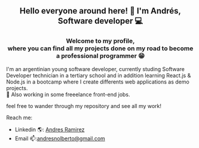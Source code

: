 ## <div align="center">Hello everyone around here! 🙌 I'm Andrés, Software developer 💻</div>
<h3 align="center">Welcome to my profile,</br> where you can find all my projects done on my road to become a professional programmer 😁</h3>
I'm an argentinian young software developer, currently studing Software Developer technician in a tertiary school and in addition learning React.js & Node.js in a bootcamp where I create differents web applications as demo projects.</br>
💼 Also working in some freeelance front-end jobs.

feel free to wander through my repository and see all my work!

Reach me: 
- Linkedin 🌎: [Andres Ramirez](https://www.linkedin.com/in/andres-ramirez-software-dev/) 
- Email 📫:andresnolberto@gmail.com
<!--
**ANRI-git/ANRI-git** is a ✨ _special_ ✨ repository because its `README.md` (this file) appears on your GitHub profile.

Here are some ideas to get you started:

- 🔭 I’m currently working on ...
- 🌱 I’m currently learning ...
- 👯 I’m looking to collaborate on ...
- 🤔 I’m looking for help with ...
- 💬 Ask me about ...
- 📫 How to reach me: ...
- 😄 Pronouns: ...
- ⚡ Fun fact: ...
-->

